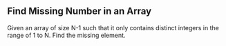 ## Find Missing Number in an Array

Given an array of size N-1 such that it only contains distinct integers in the range of 1 to N. Find the missing element.
